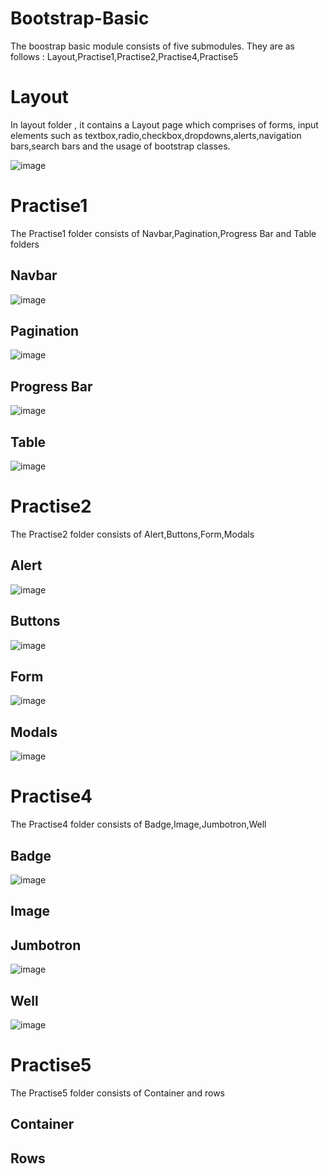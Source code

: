 # Bootstrap-Basic
The boostrap basic module consists of five submodules. They are as follows : Layout,Practise1,Practise2,Practise4,Practise5

# Layout 
In layout folder , it contains a Layout page which comprises of forms, input elements such as textbox,radio,checkbox,dropdowns,alerts,navigation bars,search bars and the usage of bootstrap classes.
 
![image](https://user-images.githubusercontent.com/96670760/174421990-d19ed06f-6dce-467f-8ad3-0aac0d3bfe24.png)

# Practise1
The Practise1 folder consists of Navbar,Pagination,Progress Bar and Table folders
## Navbar
![image](https://user-images.githubusercontent.com/96670760/174422322-d94e5c18-044c-4432-93c1-af4aecb63327.png)

## Pagination
![image](https://user-images.githubusercontent.com/96670760/174422331-c3923a08-a481-40cd-8e1a-3129c58ed64b.png)

## Progress Bar
![image](https://user-images.githubusercontent.com/96670760/174422341-c1e74d9c-7b1d-40eb-98e5-d62b669ae78b.png)

## Table
![image](https://user-images.githubusercontent.com/96670760/174422357-1062bbfe-b93f-4027-820c-c1d339edb298.png)


# Practise2
The Practise2 folder consists of Alert,Buttons,Form,Modals
## Alert
![image](https://user-images.githubusercontent.com/96670760/174422405-1ab5b60a-f4a1-42f5-860f-edbd1f69b4f6.png)

## Buttons
![image](https://user-images.githubusercontent.com/96670760/174422414-7802153e-34ff-40d8-b557-e685a8c6b017.png)

## Form
![image](https://user-images.githubusercontent.com/96670760/174422425-4b0ec507-2e78-444c-aff7-3277c95eb813.png)

## Modals
![image](https://user-images.githubusercontent.com/96670760/174422442-e867babd-2c83-4234-ad0a-5fe3df3b1c80.png)

# Practise4
The Practise4 folder consists of Badge,Image,Jumbotron,Well
## Badge
![image](https://user-images.githubusercontent.com/96670760/174422454-29546390-a0a2-4bc7-89de-fe2fa6db5760.png)

## Image
## Jumbotron
![image](https://user-images.githubusercontent.com/96670760/174422464-972b365b-d9d8-40d4-8e3a-198e10c50270.png)

## Well
![image](https://user-images.githubusercontent.com/96670760/174422471-c17a8f30-acda-4f88-8105-289b0b0f9ae0.png)


# Practise5
The Practise5 folder consists of Container and rows
## Container
## Rows


